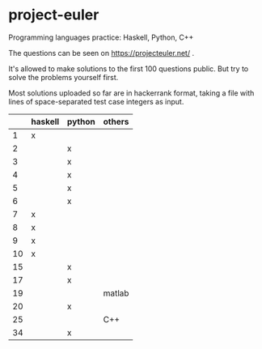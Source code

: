 # project-euler
Programming languages practice: Haskell, Python, C++

The questions can be seen on https://projecteuler.net/ .

It's allowed to make solutions to the first 100 questions public.  But try to solve the problems yourself first.

Most solutions uploaded so far are in hackerrank format, taking a file with lines of space-separated test case integers as input.


| | haskell | python | others |
| --- | --- | --- | --- |
| 1 | x |  |  | 
| 2 |  | x |  |
| 3 |  | x |  |
| 4 |  | x |  |
| 5 |  | x |  |
| 6 |  | x |  |
| 7 | x |  |  |
| 8 | x |  |  |
| 9 | x |  |  |
| 10 | x |  |  |
| 15 |  | x |  |
| 17 |  | x |  |
| 19 |  |  | matlab |
| 20 |  | x |  |
| 25 |  |  | C++ |
| 34 |  | x |  |
